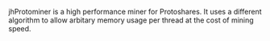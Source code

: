 jhProtominer is a high performance miner for Protoshares. It uses a different algorithm to allow arbitary memory usage per thread at the cost of mining speed.
